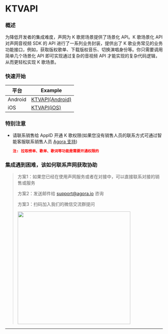 # KTVAPI

### 概述

为降低开发者的集成难度，声网为 K 歌房场景提供了场景化 API。K 歌场景化 API 对声网音视频 SDK 的 API 进行了一系列业务封装，提供出了 K 歌业务常见的业务功能接口，例如，获取版权歌单、下载版权音乐、切换演唱身份等。你只需要调用简单几个场景化 API 即可实现通过复杂的音视频 API 才能实现的复杂代码逻辑，从而更轻松实现 K 歌场景。

### 快速开始

| 平台     | Example                   |
|---------|------------------------|
| Android | [KTVAPI(Android)](KTVAPI/Android) |
| iOS     | [KTVAPI(iOS)](KTVAPI/iOS) |

### 特别注意
- 请联系销售给 AppID 开通 K 歌权限(如果您没有销售人员的联系方式可通过智能客服联系销售人员 [Agora 支持](https://agora-ticket.agora.io/))

  ```json
  注: 拉取榜单、歌单、歌词等功能是需要开通权限的
  ```
  
### 集成遇到困难，该如何联系声网获取协助

> 方案1：如果您已经在使用声网服务或者在对接中，可以直接联系对接的销售或服务
>
> 方案2：发送邮件给 [support@agora.io](mailto:support@agora.io) 咨询
>
> 方案3：扫码加入我们的微信交流群提问
>
> <img src="https://download.agora.io/demo/release/SDHY_QA.jpg" width="360" height="360">
---
